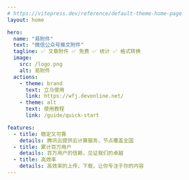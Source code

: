 ```yaml
---
# https://vitepress.dev/reference/default-theme-home-page
layout: home

hero:
  name: "易附件"
  text: "微信公众号推文附件"
  tagline: ✅ 文章附件 ✅ 免费 ✅ 统计 ✅ 格式转换
  image:
    src: /logo.png
    alt: 易附件
  actions:
    - theme: brand
      text: 立马使用
      link: https://wfj.devonline.net/
    - theme: alt
      text: 使用教程
      link: /guide/quick-start

features:
  - title: 稳定又可靠
    details: 腾讯云提供云计算服务，节点覆盖全国
  - title: 累计百万用户
    details: 百万用户的信赖，见证我们的卓越
  - title: 高效率
    details: 高效率的上传、下载，让你专注于你的内容
---
```

